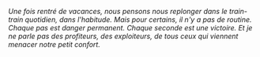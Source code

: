 *Une fois rentré de vacances, nous pensons nous replonger dans le train-train quotidien, dans l'habitude. Mais pour certains, il n'y a pas de routine. Chaque pas est danger permanent. Chaque seconde est une victoire. Et je ne parle pas des profiteurs, des exploiteurs, de tous ceux qui viennent menacer notre petit confort.*
